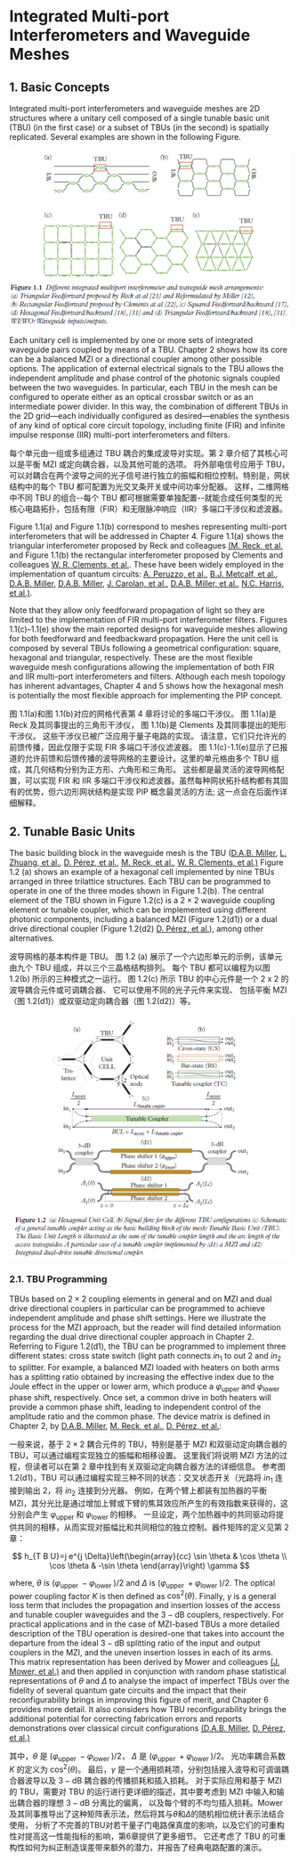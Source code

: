 # Integrated Multi-port Interferometers and Waveguide Meshes 

## 1. Basic Concepts
Integrated multi-port interferometers and waveguide meshes are $2 \mathrm{D}$ structures where a unitary cell composed of a single tunable basic unit (TBU) (in the first case) or a subset of TBUs (in the second) is spatially replicated. 
Several examples are shown in the following Figure. 

![](pictures/waveguide_mesh.png)

Each unitary cell is implemented by one or more sets of integrated waveguide pairs
coupled by means of a TBU. Chapter 2 shows how its core can be a balanced MZI
or a directional coupler among other possible options. The application of external
electrical signals to the TBU allows the independent amplitude and phase control of
the photonic signals coupled between the two waveguides. In particular, each TBU
in the mesh can be configured to operate either as an optical crossbar switch or as
an intermediate power divider. In this way, the combination of different TBUs in the
2D grid—each individually configured as desired—enables the synthesis of any kind
of optical core circuit topology, including finite (FIR) and infinite impulse response
(IIR) multi-port interferometers and filters. 

每个单元由一组或多组通过 TBU 耦合的集成波导对实现。第 2 章介绍了其核心可以是平衡 MZI 或定向耦合器，以及其他可能的选项。
将外部电信号应用于 TBU，可以对耦合在两个波导之间的光子信号进行独立的振幅和相位控制。特别是，网状结构中的每个 TBU 都可配置为光交叉条开关或中间功率分配器。
这样，二维网格中不同 TBU 的组合--每个 TBU 都可根据需要单独配置--就能合成任何类型的光核心电路拓扑，包括有限（FIR）和无限脉冲响应（IIR）多端口干涉仪和滤波器。

Figure 1.1(a) and Figure 1.1(b) correspond
to meshes representing multi-port interferometers that will be addressed in Chapter 4.
Figure 1.1(a) shows the triangular interferometer proposed by Reck and colleagues 
[(M. Reck, et al.](https://journals.aps.org/prl/abstract/10.1103/PhysRevLett.73.58)
and Figure 1.1(b) the rectangular interferometer proposed by Clements and colleagues
[W. R. Clements, et al.](https://arxiv.org/abs/1603.08788). These have been widely employed in the implementation of quantum circuits: 
[A. Peruzzo, et al.](https://www.nature.com/articles/ncomms1228), 
[B.J. Metcalf, et al.](https://www.nature.com/articles/ncomms2349), 
[D.A.B. Miller](https://ee.stanford.edu/~dabm/429.pdf), 
[D.A.B. Miller](https://www-ee.stanford.edu/~dabm/430.pdf),
[J. Carolan, et al.](https://www.science.org/doi/10.1126/science.aab3642), 
[D.A.B. Miller, et al.](https://ee-www.stanford.edu/~dabm/445.pdf),
[N.C. Harris, et al.)](https://www.nature.com/articles/nphoton.2017.95). 

Note that they allow only feedforward propagation of light so they are limited to
the implementation of FIR multi-port interferometer filters. Figures 1.1(c)–1.1(e) show
the main reported designs for waveguide meshes allowing for both feedforward and
feedbackward propagation. Here the unit cell is composed by several TBUs following
a geometrical configuration: square, hexagonal and triangular, respectively. These are
the most flexible waveguide mesh configurations allowing the implementation of both
FIR and IIR multi-port interferometers and filters. Although each mesh topology has
inherent advantages, Chapter 4 and 5 shows how the hexagonal mesh is potentially the
most flexible approach for implementing the PIP concept.

图 1.1(a)和图 1.1(b)对应的网格代表第 4 章将讨论的多端口干涉仪。
图 1.1(a)是 Reck 及其同事提出的三角形干涉仪，
图 1.1(b)是 Clements 及其同事提出的矩形干涉仪。
这些干涉仪已被广泛应用于量子电路的实现。
请注意，它们只允许光的前馈传播，因此仅限于实现 FIR 多端口干涉仪滤波器。
图 1.1(c)-1.1(e)显示了已报道的允许前馈和后馈传播的波导网格的主要设计。这里的单元格由多个 TBU 组成，其几何结构分别为正方形、六角形和三角形。
这些都是最灵活的波导网格配置，可以实现 FIR 和 IIR 多端口干涉仪和滤波器。虽然每种网状拓扑结构都有其固有的优势，但六边形网状结构是实现 PIP 概念最灵活的方法; 这一点会在后面作详细解释。

## 2. Tunable Basic Units
The basic building block in the waveguide mesh is the TBU 
([D.A.B. Miller](https://www-ee.stanford.edu/~dabm/430.pdf), [L. Zhuang, et al.](https://opg.optica.org/optica/abstract.cfm?uri=optica-2-10-%20%20854), 
[D. Pérez, et al.](https://opg.optica.org/oe/fulltext.cfm?uri=oe-24-11-12093&id=341002), 
[M. Reck, et al.](https://journals.aps.org/prl/abstract/10.1103/PhysRevLett.73.58), 
[W. R. Clements, et al.)](https://spiral.imperial.ac.uk/bitstream/10044/1/57682/5/optica-3-12-1460.pdf)
Figure 1.2 (a) shows an example of a hexagonal cell implemented by nine TBUs arranged in three trilattice structures. 
Each TBU can be programmed to operate in one of the three modes shown in Figure 1.2(b). 
The central element of the TBU shown in Figure 1.2(c) is a $2 \times 2$ waveguide coupling element or tunable coupler, 
which can be implemented using different photonic components, 
including a balanced MZI (Figure 1.2(d1)) or a dual drive directional coupler (Figure 1.2(d2) [D. Pérez, et al.](https://opg.optica.org/jlt/abstract.cfm?uri=jlt-36-19-4591)), among other alternatives.

波导网格的基本构件是 TBU。
图 1.2 (a) 展示了一个六边形单元的示例，该单元由九个 TBU 组成，并以三个三晶格结构排列。
每个 TBU 都可以编程为以图 1.2(b) 所示的三种模式之一运行。
图 1.2(c) 所示 TBU 的中心元件是一个 2 x 2 的波导耦合元件或可调耦合器、 
它可以使用不同的光子元件来实现、 
包括平衡 MZI（图 1.2(d1)）或双驱动定向耦合器（图 1.2(d2)）等。

![](pictures/TBU.png)

### 2.1. TBU Programming
TBUs based on $2 \times 2$ coupling elements in general and on MZI and dual drive directional couplers in particular can be programmed to achieve independent amplitude and phase shift settings. 
Here we illustrate the process for the MZI approach, but the reader will find detailed information regarding the dual drive directional coupler approach in Chapter 2. 
Referring to Figure 1.2(d1), the TBU can be programmed to implement three different states: cross state switch (light path connects $i n_1$ to out 2 and $i n_2$ to splitter. 
For example, a balanced MZI loaded with heaters on both arms has a splitting ratio obtained by increasing the effective index due to the Joule effect in the upper or lower arm, which produce a $\varphi_{\text {upper }}$ and $\varphi_{\text {lower }}$ phase shift, respectively. 
Once set, a common drive in both heaters will provide a common phase shift, 
leading to independent control of the amplitude ratio and the common phase. 
The device matrix is defined in Chapter 2, by [D.A.B. Miller](https://www-ee.stanford.edu/~dabm/430.pdf), 
[M. Reck, et al.](https://journals.aps.org/prl/abstract/10.1103/PhysRevLett.73.58), 
[D. Pérez, et al.](https://onlinelibrary.wiley.com/doi/full/10.1002/lpor.201700219):

一般来说，基于 $2 \times 2$ 耦合元件的 TBU，特别是基于 MZI 和双驱动定向耦合器的 TBU，可以通过编程实现独立的振幅和相移设置。
这里我们将说明 MZI 方法的过程，但读者可以在第 2 章中找到有关双驱动定向耦合器方法的详细信息。
参考图 1.2(d1)，TBU 可以通过编程实现三种不同的状态：交叉状态开关（光路将 $i n_1$ 连接到输出 2，将 $i n_2$ 连接到分光器。
例如，在两个臂上都装有加热器的平衡 MZI，其分光比是通过增加上臂或下臂的焦耳效应所产生的有效指数来获得的，这分别会产生 $\varphi_{\text {upper }}$ 和 $\varphi_{\text {lower }}$ 的相移。
一旦设定，两个加热器中的共同驱动将提供共同的相移，从而实现对振幅比和共同相位的独立控制。器件矩阵的定义见第 2 章：

$$
h_{T B U}=j e^{j \Delta}\left(\begin{array}{cc}
\sin \theta & \cos \theta \\
\cos \theta & -\sin \theta
\end{array}\right) \gamma
$$

where, $\theta$ is $\left(\varphi_{\text {upper }}-\varphi_{\text {lower }}\right) / 2$ and $\Delta$ is $\left(\varphi_{\text {upper }}+\varphi_{\text {lower }}\right) / 2$. 
The optical power coupling factor $K$ is then defined as $\cos ^2(\theta)$. 
Finally, $\gamma$ is a general loss term that includes the propagation and insertion losses of the access and tunable coupler waveguides and the $3-\mathrm{dB}$ couplers, respectively. 
For practical applications and in the case of MZI-based TBUs a more detailed description of the TBU operation is desired-one that takes into account the departure from the ideal $3-\mathrm{dB}$ splitting ratio of the input and output
couplers in the MZI, and the uneven insertion losses in each of its arms. 
This matrix representation has been derived by Mower and colleagues [(J. Mower, et al.)](https://dspace.mit.edu/bitstream/handle/1721.1/98899/PhysRevA.92.032322.pdf?sequence=1) and then applied in conjunction with random phase statistical representations of $\theta$ and $\Delta$ to analyse the impact of imperfect TBUs over the fidelity of several quantum gate circuits and the impact that their reconfigurability brings in improving this figure of merit, 
and Chapter 6 provides more detail. It also considers how TBU reconfigurability brings the additional potential for correcting fabrication errors and reports demonstrations over classical circuit configurations 
[(D.A.B. Miller](https://ee-www.stanford.edu/~dabm/445.pdf), 
[D. Pérez, et al.)](https://www.nature.com/articles/s41467-017-00714-1)

其中，$\theta$ 是 $\left(\varphi_{\text {upper }}-\varphi_{\text {lower }}\right) / 2$，
$\Delta$ 是 $\left(\varphi_{\text {upper }}+\varphi_{\text {lower }}\right) / 2$。
光功率耦合系数 $K$ 的定义为 $\cos ^2(\theta)$。
最后，$\gamma$ 是一个通用损耗项，分别包括接入波导和可调谐耦合器波导以及 $3-\mathrm{dB}$ 耦合器的传播损耗和插入损耗。
对于实际应用和基于 MZI 的 TBU，需要对 TBU 的运行进行更详细的描述，其中要考虑到 MZI 中输入和输出耦合器的理想 $3-\mathrm{dB}$ 分离比的偏离，
以及每个臂的不均匀插入损耗。Mower及其同事推导出了这种矩阵表示法，然后将其与$\theta$和$\Delta$的随机相位统计表示法结合使用，
分析了不完善的TBU对若干量子门电路保真度的影响，以及它们的可重构性对提高这一性能指标的影响，第6章提供了更多细节。
它还考虑了 TBU 的可重构性如何为纠正制造误差带来额外的潜力，并报告了经典电路配置的演示。
